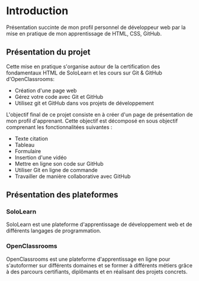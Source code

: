 <h1>Introduction</h1>

Présentation succinte de mon profil personnel de développeur web par la mise en pratique de mon apprentissage de HTML, CSS, GitHub.

<h2>Présentation du projet</h2>
Cette mise en pratique s'organise autour de la certification des fondamentaux HTML de SoloLearn et les cours sur Git & GitHub d'OpenClassrooms:
<ul>
	<li>Création d'une page web</li>
	<li>Gérez votre code avec Git et GitHub</li>
	<li>Utilisez git et GitHub dans vos projets de développement</li>
</ul>

L'objectif final de ce projet consiste en à créer d'un page de présentation de mon profil d'apprenant. Cette objectif est décomposé en sous objectif comprenant les fonctionnalitées suivantes :
<ul>
	<li> Texte citation</li>
	<li> Tableau</li>
	<li> Formulaire</li>
	<li> Insertion d'une vidéo</li>
	<li> Mettre en ligne son code sur GitHub</li>
	<li> Utiliser Git en ligne de commande</li>
	<li> Travailler de manière collaborative avec GitHub</li>
</ul>

<h2>Présentation des plateformes</h2>
<h3>SoloLearn</h3>
SoloLearn est une plateforme d'apprentissage de développement web et de différents langages de programmation.

<h3>OpenClassrooms</h3>
OpenClassrooms est une plateforme d'apprentissage en ligne pour s'autoformer sur différents domaines et se former à différents métiers grâce à des parcours certifiants, diplômants et en réalisant des projets concrets.
